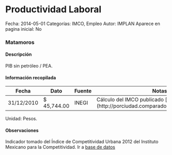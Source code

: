 Productividad Laboral
=====

Fecha: 2014-05-01
Categorías: IMCO, Empleo
Autor: IMPLAN
Aparece en pagina inicial: No

### Matamoros

#### Descripción

PIB sin petróleo / PEA.

<!-- break -->

#### Información recopilada

<table class="table table-hover table-bordered matriz">
  <thead>
    <tr><th>Fecha</th><th>Dato</th><th>Fuente</th><th>Notas</th></tr>
  </thead>
  <tbody>
    <tr><td class="centrado">31/12/2010</td><td class="derecha">$ 45,744.00</td><td>INEGI</td><td>Cálculo del IMCO publicado [en](http://porciudad.comparadondevives.org/contacto)</td></tr>
  </tbody>
</table>

Unidad: Pesos.

#### Observaciones

Indicador tomado del Índice de Competitividad Urbana 2012 del Instituto Mexicano para la Competitividad. Ir a [base de datos](http://porciudad.comparadondevives.org/contacto)
